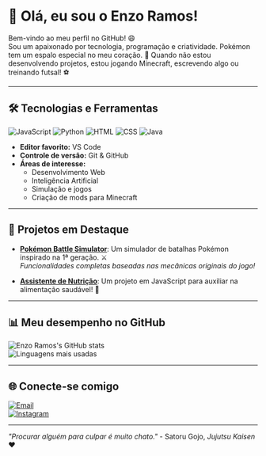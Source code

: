 # 🌟 Olá, eu sou o Enzo Ramos!  
Bem-vindo ao meu perfil no GitHub! 😄  
Sou um apaixonado por tecnologia, programação e criatividade. Pokémon tem um espalo especial no meu coração. 🚀 Quando não estou desenvolvendo projetos, estou jogando Minecraft, escrevendo algo ou treinando futsal! ⚽

---

## 🛠️ **Tecnologias e Ferramentas**
![JavaScript](https://img.shields.io/badge/JavaScript-F7DF1E?style=for-the-badge&logo=javascript&logoColor=black)
![Python](https://img.shields.io/badge/Python-3776AB?style=for-the-badge&logo=python&logoColor=white)
![HTML](https://img.shields.io/badge/HTML-E34F26?style=for-the-badge&logo=html5&logoColor=white)
![CSS](https://img.shields.io/badge/CSS-1572B6?style=for-the-badge&logo=css3&logoColor=white)
![Java](https://img.shields.io/badge/Java-007396?style=for-the-badge&logo=java&logoColor=white)

- **Editor favorito:** VS Code  
- **Controle de versão:** Git & GitHub  
- **Áreas de interesse:**  
  - Desenvolvimento Web  
  - Inteligência Artificial  
  - Simulação e jogos  
  - Criação de mods para Minecraft  

---

## 🌟 **Projetos em Destaque**
- **[Pokémon Battle Simulator](#)**: Um simulador de batalhas Pokémon inspirado na 1ª geração. ⚔️  
  *Funcionalidades completas baseadas nas mecânicas originais do jogo!*  

- **[Assistente de Nutrição](#)**: Um projeto em JavaScript para auxiliar na alimentação saudável! 🥗  

---

## 📊 **Meu desempenho no GitHub**
![Enzo Ramos's GitHub stats](https://github-readme-stats.vercel.app/api?username=enzoramoss&show_icons=true&theme=radical)  
![Linguagens mais usadas](https://github-readme-stats.vercel.app/api/top-langs/?username=enzoramoss&layout=compact&theme=radical)

---

## 🌐 **Conecte-se comigo**
[![Email](https://img.shields.io/badge/Email-D14836?style=for-the-badge&logo=gmail&logoColor=white)](mailto:enzoramos.3101@gmail.com)  
[![Instagram](https://img.shields.io/badge/Instagram-E4405F?style=for-the-badge&logo=instagram&logoColor=white)](https://www.instagram.com/jose_enzo31/)  

---

_"Procurar alguém para culpar é muito chato."_ - Satoru Gojo, *Jujutsu Kaisen* ❤️
